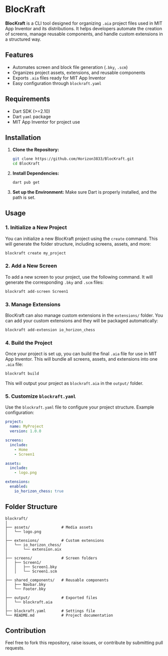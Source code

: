 # BlocKraft

**BlocKraft** is a CLI tool designed for organizing `.aia` project files used in MIT App Inventor and its distributions. It helps developers automate the creation of screens, manage reusable components, and handle custom extensions in a structured way.

## Features

- Automates screen and block file generation (`.bky`, `.scm`)
- Organizes project assets, extensions, and reusable components
- Exports `.aia` files ready for MIT App Inventor
- Easy configuration through `blockraft.yaml`

## Requirements

- Dart SDK (>=2.10)
- Dart `yaml` package
- MIT App Inventor for project use

## Installation

1. **Clone the Repository:**
   ```bash
   git clone https://github.com/Horizon3833/BlocKraft.git
   cd BlocKraft
   ```

2. **Install Dependencies:**
   ```bash
   dart pub get
   ```

3. **Set up the Environment:**
   Make sure Dart is properly installed, and the path is set.

## Usage

### 1. Initialize a New Project

You can initialize a new BlocKraft project using the `create` command. This will generate the folder structure, including screens, assets, and more:

```bash
blockraft create my_project
```

### 2. Add a New Screen

To add a new screen to your project, use the following command. It will generate the corresponding `.bky` and `.scm` files:

```bash
blockraft add-screen Screen1
```

### 3. Manage Extensions

BlocKraft can also manage custom extensions in the `extensions/` folder. You can add your custom extensions and they will be packaged automatically:

```bash
blockraft add-extension io_horizon_chess
```

### 4. Build the Project

Once your project is set up, you can build the final `.aia` file for use in MIT App Inventor. This will bundle all screens, assets, and extensions into one `.aia` file:

```bash
blockraft build
```

This will output your project as `blockraft.aia` in the `output/` folder.

### 5. Customize `blockraft.yaml`

Use the `blockraft.yaml` file to configure your project structure. Example configuration:
```yaml
project:
  name: MyProject
  version: 1.0.0

screens:
  include:
    - Home
    - Screen1

assets:
  include:
    - logo.png

extensions:
  enabled:
    io_horizon_chess: true
```

## Folder Structure

```plaintext
blockraft/
│
├── assets/              # Media assets
│   └── logo.png
│
├── extensions/          # Custom extensions
│   └── io_horizon_chess/
│       └── extension.aix
│
├── screens/             # Screen folders
│   ├── Screen1/
│   │   ├── Screen1.bky
│   │   └── Screen1.scm
│
├── shared_components/   # Reusable components
│   ├── Navbar.bky
│   └── Footer.bky
│
├── output/              # Exported files
│   └── blockraft.aia
│
├── blockraft.yaml       # Settings file
└── README.md            # Project documentation
```

## Contribution

Feel free to fork this repository, raise issues, or contribute by submitting pull requests.

